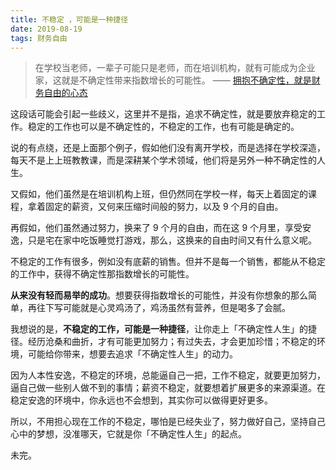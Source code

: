 ```yaml
---
title: 不稳定 ，可能是一种捷径
date: 2019-08-19
tags: 财务自由
---
```


> 在学校当老师，一辈子可能只是老师，而在培训机构，就有可能成为企业家，这就是不确定性带来指数增长的可能性。  —— [拥抱不确定性，就是财务自由的心态](/2019/08/12/treasure2)

这段话可能会引起一些歧义，这里并不是指，追求不确定性，就是要放弃稳定的工作。稳定的工作也可以是不确定性的，不稳定的工作，也有可能是确定的。

说的有点绕，还是上面那个例子，假如他们没有离开学校，而是选择在学校深造，每天不是上上班教教课，而是深耕某个学术领域，他们将是另外一种不确定性的人生。

又假如，他们虽然是在培训机构上班，但仍然同在学校一样，每天上着固定的课程，拿着固定的薪资，又何来压缩时间般的努力，以及 9 个月的自由。

再假如，他们虽然通过努力，换来了 9 个月的自由，而在这 9 个月里，享受安逸，只是宅在家中吃饭睡觉打游戏，那么，这换来的自由时间又有什么意义呢。

不稳定的工作有很多，例如没有底薪的销售。但并不是每一个销售，都能从不稳定的工作中，获得不确定性那指数增长的可能性。

**从来没有轻而易举的成功**。想要获得指数增长的可能性，并没有你想象的那么简单，再往下写可能就是心灵鸡汤了，鸡汤虽然有营养，但是喝多了会腻。

我想说的是，**不稳定的工作，可能是一种捷径**，让你走上「不确定性人生」的捷径。经历沧桑和曲折，才有可能更加努力；有过失去，才会更加珍惜；不稳定的环境，可能给你带来，想要去追求「不确定性人生」的动力。

因为人本性安逸，不稳定的环境，总能逼自己一把，工作不稳定，就要更加努力，逼自己做一些别人做不到的事情；薪资不稳定，就要想着扩展更多的来源渠道。在稳定安逸的环境中，你永远也不会想到，其实你可以做得更好更多。

所以，不用担心现在工作的不稳定，哪怕是已经失业了，努力做好自己，坚持自己心中的梦想，没准哪天，它就是你「不确定性人生」的起点。

未完。